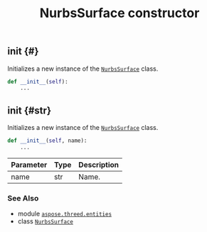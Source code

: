 ﻿---
title: NurbsSurface constructor
second_title: Aspose.3D for Python via .NET API References
description: 
type: docs
weight: 10
url: /python-net/aspose.threed.entities/nurbssurface/__init__/
is_root: false
---

## __init__ {#}

Initializes a new instance of the [`NurbsSurface`](/3d/python-net/aspose.threed.entities/nurbssurface) class.



```python
def __init__(self):
    ...
```




## __init__ {#str}

Initializes a new instance of the [`NurbsSurface`](/3d/python-net/aspose.threed.entities/nurbssurface) class.



```python
def __init__(self, name):
    ...
```


| Parameter | Type | Description |
| :- | :- | :- |
| name | str | Name. |



### See Also
* module [`aspose.threed.entities`](../../)
* class [`NurbsSurface`](/3d/python-net/aspose.threed.entities/nurbssurface)
